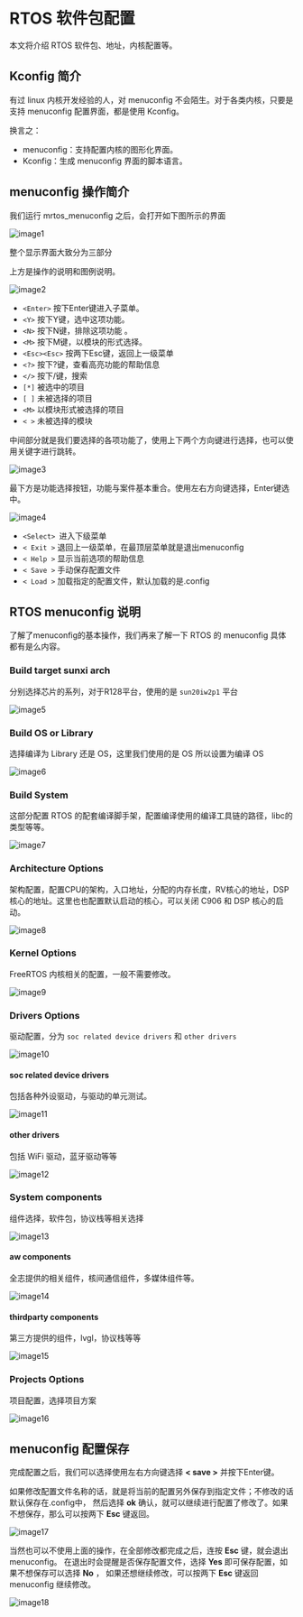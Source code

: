# RTOS 软件包配置

本文将介绍 RTOS 软件包、地址，内核配置等。

## Kconfig 简介

有过 linux 内核开发经验的人，对 menuconfig 不会陌生。对于各类内核，只要是支持 menuconfig 配置界面，都是使用 Kconfig。

换言之：

- menuconfig：支持配置内核的图形化界面。
- Kconfig：生成 menuconfig 界面的脚本语言。

## menuconfig 操作简介

我们运行 mrtos_menuconfig 之后，会打开如下图所示的界面

![image1](http://photos.100ask.net/aw-r128-docs/quick-start/part3/chapter4/image1.png)

整个显示界面大致分为三部分

上方是操作的说明和图例说明。

![image2](http://photos.100ask.net/aw-r128-docs/quick-start/part3/chapter4/image2.png)

- `<Enter>` 按下Enter键进入子菜单。
- `<Y>` 按下Y键，选中这项功能。
- `<N>` 按下N键，排除这项功能 。
- `<M>` 按下M键，以模块的形式选择。
- `<Esc><Esc>` 按两下Esc键，返回上一级菜单
- `<?>` 按下?键，查看高亮功能的帮助信息
- `</>` 按下/键，搜索
- `[*]` 被选中的项目
- `[ ]` 未被选择的项目
- `<M>` 以模块形式被选择的项目
- `< >` 未被选择的模块

中间部分就是我们要选择的各项功能了，使用上下两个方向键进行选择，也可以使用关键字进行跳转。 

![image3](http://photos.100ask.net/aw-r128-docs/quick-start/part3/chapter4/image3.png)

最下方是功能选择按钮，功能与案件基本重合。使用左右方向键选择，Enter键选中。

![image4](http://photos.100ask.net/aw-r128-docs/quick-start/part3/chapter4/image4.png)

- `<Select> `进入下级菜单
- `< Exit >` 退回上一级菜单，在最顶层菜单就是退出menuconfig
- `< Help >` 显示当前选项的帮助信息
- `< Save >` 手动保存配置文件
- `< Load >` 加载指定的配置文件，默认加载的是.config

## RTOS menuconfig 说明

了解了menuconfig的基本操作，我们再来了解一下 RTOS 的 menuconfig 具体都有是么内容。

### Build target sunxi arch

分别选择芯片的系列，对于R128平台，使用的是 `sun20iw2p1` 平台

![image5](http://photos.100ask.net/aw-r128-docs/quick-start/part3/chapter4/image5.png)

### Build OS or Library

选择编译为 Library 还是 OS，这里我们使用的是 OS 所以设置为编译 OS

![image6](http://photos.100ask.net/aw-r128-docs/quick-start/part3/chapter4/image6.png)

### Build System

这部分配置 RTOS 的配套编译脚手架，配置编译使用的编译工具链的路径，libc的类型等等。

![image7](http://photos.100ask.net/aw-r128-docs/quick-start/part3/chapter4/image7.png)

### Architecture Options 

架构配置，配置CPU的架构，入口地址，分配的内存长度，RV核心的地址，DSP核心的地址。这里也也配置默认启动的核心，可以关闭 C906 和 DSP 核心的启动。

![image8](http://photos.100ask.net/aw-r128-docs/quick-start/part3/chapter4/image8.png)

### Kernel Options

FreeRTOS 内核相关的配置，一般不需要修改。

![image9](http://photos.100ask.net/aw-r128-docs/quick-start/part3/chapter4/image9.png)

### Drivers Options

驱动配置，分为 `soc related device drivers` 和 `other drivers`

![image10](http://photos.100ask.net/aw-r128-docs/quick-start/part3/chapter4/image10.png)

#### soc related device drivers

包括各种外设驱动，与驱动的单元测试。

![image11](http://photos.100ask.net/aw-r128-docs/quick-start/part3/chapter4/image11.png)

#### other drivers

包括 WiFi 驱动，蓝牙驱动等等

![image12](http://photos.100ask.net/aw-r128-docs/quick-start/part3/chapter4/image12.png)

### System components

组件选择，软件包，协议栈等相关选择

![image13](http://photos.100ask.net/aw-r128-docs/quick-start/part3/chapter4/image13.png)

####  aw components

全志提供的相关组件，核间通信组件，多媒体组件等。

![image14](http://photos.100ask.net/aw-r128-docs/quick-start/part3/chapter4/image14.png)

#### thirdparty components

第三方提供的组件，lvgl，协议栈等等

![image15](http://photos.100ask.net/aw-r128-docs/quick-start/part3/chapter4/image15.png)

### Projects Options 

项目配置，选择项目方案

![image16](http://photos.100ask.net/aw-r128-docs/quick-start/part3/chapter4/image16.png)

## menuconfig 配置保存

完成配置之后，我们可以选择使用左右方向键选择 **< save >** 并按下Enter键。

如果修改配置文件名称的话，就是将当前的配置另外保存到指定文件；不修改的话默认保存在.config中， 然后选择 **ok** 确认，就可以继续进行配置了修改了。如果不想保存，那么可以按两下 **Esc** 键返回。

![image17](http://photos.100ask.net/aw-r128-docs/quick-start/part3/chapter4/image17.png)

当然也可以不使用上面的操作，在全部修改都完成之后，连按 **Esc** 键，就会退出menuconfig。 在退出时会提醒是否保存配置文件，选择 **Yes** 即可保存配置，如果不想保存可以选择 **No** ， 如果还想继续修改，可以按两下 **Esc** 键返回 menuconfig 继续修改。

![image18](http://photos.100ask.net/aw-r128-docs/quick-start/part3/chapter4/image18.png)
